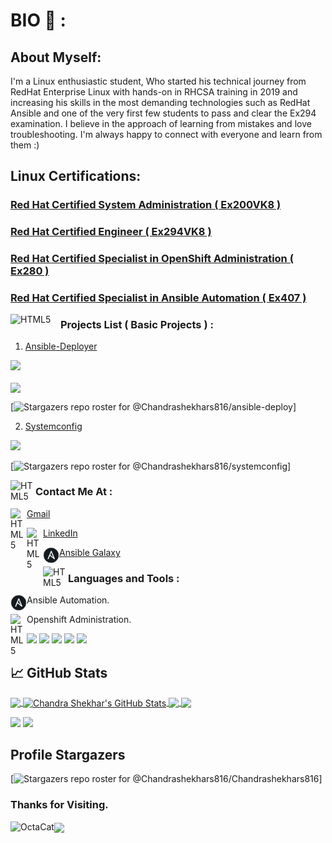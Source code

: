 # BIO 🔭 :

## About Myself:

 I'm a Linux enthusiastic student, Who started his technical journey from RedHat Enterprise Linux with hands-on in RHCSA training in 2019 and increasing his skills in the most demanding technologies such as RedHat Ansible and one of the very first few students to pass and clear the Ex294 examination. I believe in the approach of learning from mistakes and love troubleshooting. I'm always happy to connect with everyone and learn from them :) 

## Linux Certifications:

### [Red Hat Certified System Administration ( Ex200VK8 ) ](https://rhtapps.redhat.com/certifications/badge/verify/3SZTEWBQRSMI4TLSAEV33ABYC4AEQU3CUPSQX2KSDXT6RW46LQ3T7ULZ55KZZ56SKO7EQ3ETTLYZQ4U5NQYTCNA62RUWOCM34WWBUYQ=)
### [Red Hat Certified Engineer ( Ex294VK8 )](https://rhtapps.redhat.com/certifications/badge/verify/3SZTEWBQRSMI4TLSAEV33ABYC4AEQU3CUPSQX2KSDXT6RW46LQ3XCZJWRJNV7ILTXVE4I6VB7OTCG4U5NQYTCNA62RUWOCM34WWBUYQ=)
### [Red Hat Certified Specialist in OpenShift Administration ( Ex280 )](https://rhtapps.redhat.com/certifications/badge/verify/3SZTEWBQRSMI4TLSAEV33ABYC4AEQU3CUPSQX2KSDXT6RW46LQ3USGMBTDNSOFVX22WYNJ63KCC3BBTAOIVCQWO7U3Z7NRP66BA673I=)
### [Red Hat Certified Specialist in Ansible Automation ( Ex407 )](https://rhtapps.redhat.com/certifications/badge/verify/3SZTEWBQRSMI4TLSAEV33ABYC4AEQU3CUPSQX2KSDXT6RW46LQ34UFHA6EGV4MX6OEQWWNEDUIWXWPUWTPNOZCAXTQD32BJ2PLFPHS3STVWDCMJUD3KGSZYJTPS2YGTCOKOWYMJRGQPNI2LHBGN6LLA2MI======)

<img align="left" alt="HTML5" width="80px" src="https://media.giphy.com/media/ZVik7pBtu9dNS/giphy.gif" />

### Projects List ( Basic Projects ) :
1. [Ansible-Deployer](https://github.com/Chandrashekhars816/ansible-deploy/blob/main/README.md)

![](https://img.shields.io/github/commit-activity/m/Chandrashekhars816/ansible-deploy)

<a href="https://github.com/Chandrashekhars816/ansible-deploy">
  <img align="center" src="https://github-readme-stats.vercel.app/api/pin/?username=Chandrashekhars816&repo=ansible-deploy&title_color=ffffff&text_color=c9cacc&icon_color=2bbc8a&bg_color=1d1f21" />
</a>

[![Stargazers repo roster for @Chandrashekhars816/ansible-deploy](https://reporoster.com/stars/Chandrashekhars816/ansible-deploy)]

2. [Systemconfig](https://github.com/Chandrashekhars816/systemconfig/blob/master/README.md)

![](https://img.shields.io/github/commit-activity/m/Chandrashekhars816/systemconfig)

[![Stargazers repo roster for @Chandrashekhars816/systemconfig](https://reporoster.com/stars/Chandrashekhars816/systemconfig)]

<img align="left" alt="HTML5" width="40px" src="https://media.giphy.com/media/StcrDoMb4eSXn80J0J/giphy.gif" />

### Contact Me At :

<img align="left" alt="HTML5" width="26px" src="https://www.freepnglogos.com/uploads/gmail-email-logo-png-16.png" /> [Gmail](mailto:2017pietcschandra031@poornima.org)

<img align="left" alt="HTML5" width="26px" src="https://img.icons8.com/color/344/linkedin.png 2x" /> [LinkedIn](https://www.linkedin.com/in/chandra-shekhar-sharma-a76b37158/)

<img align="left" alt="HTML5" width="26px" src="https://raw.githubusercontent.com/github/explore/80688e429a7d4ef2fca1e82350fe8e3517d3494d/topics/ansible/ansible.png" /> [Ansible Galaxy](https://galaxy.ansible.com/chandrashekhars816)
 
<img align="left" align="up" alt="HTML5" width="40px" src="https://media.giphy.com/media/Vbn7PUTxaB6dVnVa2h/giphy.gif" />


### Languages and Tools :

<img align="left" alt="HTML5" width="26px" src="https://raw.githubusercontent.com/github/explore/80688e429a7d4ef2fca1e82350fe8e3517d3494d/topics/ansible/ansible.png" />

Ansible Automation.

<img align="left" alt="HTML5" width="26px" src="https://upload.wikimedia.org/wikipedia/commons/thumb/3/3a/OpenShift-LogoType.svg/561px-OpenShift-LogoType.svg.png" />

Openshift Administration.

![](https://img.shields.io/badge/OS-Linux-informational?style=flat&logo=linux&logoColor=white&color=2bbc8a)
![](https://img.shields.io/badge/Shell-Bash-informational?style=flat&logo=gnu-bash&logoColor=white&color=2bbc8a) 
![](https://img.shields.io/badge/Tools-Docker-informational?style=flat&logo=docker&logoColor=white&color=2bbc8a)
![](https://img.shields.io/badge/Tools-Kubernetes-informational?style=flat&logo=kubernetes&logoColor=white&color=2bbc8a)
![](https://img.shields.io/badge/Tools-Red_Hat_OpenShift-informational?style=flat&logo=red-hat-open-shift&logoColor=white&color=2bbc8a)

## &#x1f4c8; GitHub Stats

<a href="https://github.com/Chandrashekhars816/Chandrashekhars816">
  <img align="center" src="https://github-readme-stats.vercel.app/api/top-langs/?username=Chandrashekhars816&hide=java,html&title_color=ffffff&text_color=c9cacc&icon_color=2bbc8a&bg_color=1d1f21" />
</a>
<a href="https://github.com/Chandrashekhars816/Chandrashekhars816">
  <img align="center" src="https://github-readme-stats.vercel.app/api?username=Chandrashekhars816&show_icons=true&line_height=27&count_private=true&title_color=ffffff&text_color=c9cacc&icon_color=2bbc8a&bg_color=1d1f21" alt="Chandra Shekhar's GitHub Stats" />
</a>
<a href="https://github.com/Chandrashekhars816/ansible-deploy">
  <img align="center" src="https://github-readme-stats.vercel.app/api/pin/?username=Chandrashekhars816&repo=ansible-deploy&title_color=ffffff&text_color=c9cacc&icon_color=2bbc8a&bg_color=1d1f21" />
</a>
<a href="https://github.com/Chandrashekhars816/systemconfig">
  <img align="center" src="https://github-readme-stats.vercel.app/api/pin/?username=Chandrashekhars816&repo=systemconfig&title_color=ffffff&text_color=c9cacc&icon_color=2bbc8a&bg_color=1d1f21" />
</a>

![](https://img.shields.io/github/stars/Chandrashekhars816?style=social)
![](https://img.shields.io/github/followers/Chandrashekhars816?style=social)

## Profile Stargazers

[![Stargazers repo roster for @Chandrashekhars816/Chandrashekhars816](https://reporoster.com/stars/Chandrashekhars816/Chandrashekhars816)]

### Thanks for Visiting.

<img align='center' src="https://visitor-badge.glitch.me/badge?page_id=Chandrashekhars816.Chandrashekhars816.visitor-badge">

<img align="left" alt="OctaCat" src="https://octocat-generator-assets.githubusercontent.com/my-octocat-1612526199002.png" />

